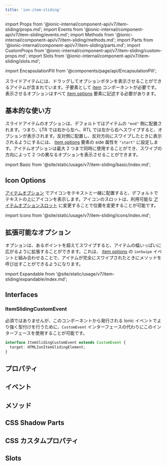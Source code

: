 ```yaml
---
title: 'ion-item-sliding'
---
```


import Props from '@ionic-internal/component-api/v7/item-sliding/props.md';
import Events from '@ionic-internal/component-api/v7/item-sliding/events.md';
import Methods from '@ionic-internal/component-api/v7/item-sliding/methods.md';
import Parts from '@ionic-internal/component-api/v7/item-sliding/parts.md';
import CustomProps from '@ionic-internal/component-api/v7/item-sliding/custom-props.md';
import Slots from '@ionic-internal/component-api/v7/item-sliding/slots.md';

<head>
  <title>Slide Buttons | Slide Right to Left with ion-item-sliding</title>
  <meta
    name="description"
    content="ion-item-sliding コンポーネントには、ドラッグしてボタンを表示するアイテムが含まれています。スライドしたアイテムが左から右にスワイプされると、オプションが表示されます。"
  />
</head>

import EncapsulationPill from '@components/page/api/EncapsulationPill';

スライドアイテムには、ドラッグしてオプションボタンを表示させることができるアイテムが含まれています。子要素として [item](./item) コンポーネントが必要です。表示させるオプションはすべて [item options](./item-options) 要素に記述する必要があります。

## 基本的な使い方

スライドアイテムのオプションは、デフォルトではアイテムの `"end"` 側に配置されます。つまり、LTR では右から左へ、RTL では左から右へスワイプすると、オプションが表示されます。反対側に配置し、反対方向にスワイプしたときに表示されるようにするには、 [item options](./item-options) 要素の side 属性を `"start"` に設定します。アイテムオプションは最大 2 つまで同時に使用することができ、スワイプの方向によって 2 つの異なるオプションを表示させることができます。

import Basic from '@site/static/usage/v7/item-sliding/basic/index.md';

<Basic />

## Icon Options

[アイテムオプション](./item-option) でアイコンをテキストと一緒に配置すると、デフォルトでテキストの上にアイコンを表示します。アイコンのスロットは、利用可能な [アイテムオプションスロット](./item-option#slots) に変更することで位置を変更することが可能です。

import Icons from '@site/static/usage/v7/item-sliding/icons/index.md';

<Icons />

## 拡張可能なオプション

オプションは、あるポイントを超えてスワイプすると、アイテムの幅いっぱいに広がるように拡張することができます。これは、 [item options](./item-options) の `ionSwipe` イベントと組み合わせることで、アイテムが完全にスワイプされたときにメソッドを呼び出すことができるようになります。

import Expandable from '@site/static/usage/v7/item-sliding/expandable/index.md';

<Expandable />

## Interfaces

### ItemSlidingCustomEvent

必須ではありませんが、このコンポーネントから発行される Ionic イベントでより強く型付けを行うために、`CustomEvent` インターフェースの代わりにこのインターフェースを使用することが可能です。

```typescript
interface ItemSlidingCustomEvent extends CustomEvent {
  target: HTMLIonItemSlidingElement;
}
```

## プロパティ

<Props />

## イベント

<Events />

## メソッド

<Methods />

## CSS Shadow Parts

<Parts />

## CSS カスタムプロパティ

<CustomProps />

## Slots

<Slots />
